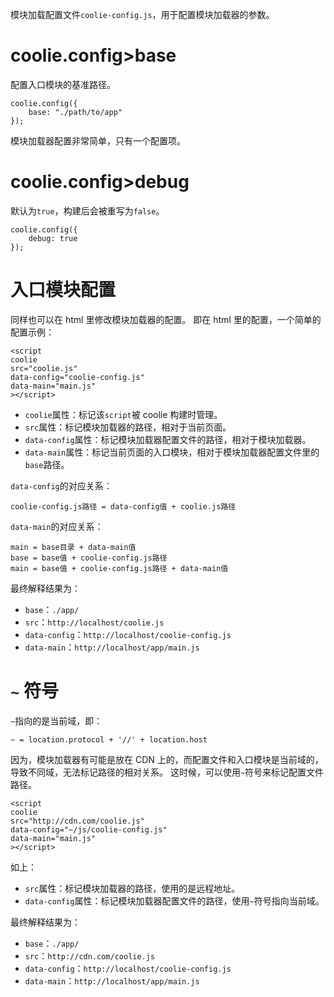 模块加载配置文件`coolie-config.js`，用于配置模块加载器的参数。

# coolie.config>base
配置入口模块的基准路径。

```
coolie.config({
    base: "./path/to/app"
});
```

模块加载器配置非常简单，只有一个配置项。



# coolie.config>debug
默认为`true`，构建后会被重写为`false`。

```
coolie.config({
    debug: true
});
```



# 入口模块配置
同样也可以在 html 里修改模块加载器的配置。
即在 html 里的配置，一个简单的配置示例：

```
<script
coolie
src="coolie.js"
data-config="coolie-config.js"
data-main="main.js"
></script>
```

- `coolie`属性：标记该`script`被 coolie 构建时管理。
- `src`属性：标记模块加载器的路径，相对于当前页面。
- `data-config`属性：标记模块加载器配置文件的路径，相对于模块加载器。
- `data-main`属性：标记当前页面的入口模块，相对于模块加载器配置文件里的`base`路径。

`data-config`的对应关系：
```
coolie-config.js路径 = data-config值 + coolie.js路径
```

`data-main`的对应关系：
```
main = base目录 + data-main值
base = base值 + coolie-config.js路径
main = base值 + coolie-config.js路径 + data-main值
```

最终解释结果为：

- `base`：`./app/`
- `src`：`http://localhost/coolie.js`
- `data-config`：`http://localhost/coolie-config.js`
- `data-main`：`http://localhost/app/main.js`



# `~` 符号
`~`指向的是当前域，即：
```
~ = location.protocol + '//' + location.host
```

因为，模块加载器有可能是放在 CDN 上的，而配置文件和入口模块是当前域的，导致不同域，无法标记路径的相对关系。
这时候，可以使用`~`符号来标记配置文件路径。

```
<script
coolie
src="http://cdn.com/coolie.js"
data-config="~/js/coolie-config.js"
data-main="main.js"
></script>
```

如上：

- `src`属性：标记模块加载器的路径，使用的是远程地址。
- `data-config`属性：标记模块加载器配置文件的路径，使用`~`符号指向当前域。

最终解释结果为：

- `base`：`./app/`
- `src`：`http://cdn.com/coolie.js`
- `data-config`：`http://localhost/coolie-config.js`
- `data-main`：`http://localhost/app/main.js`







